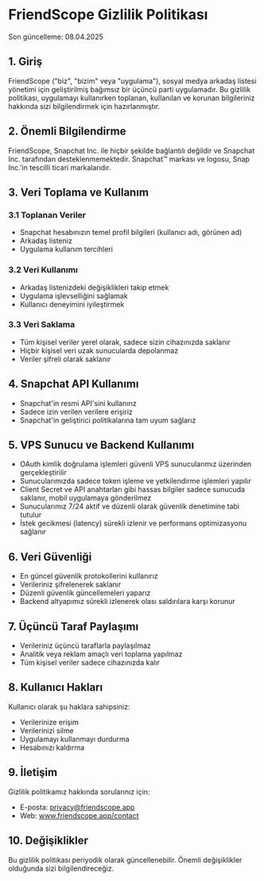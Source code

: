 # FriendScope Gizlilik Politikası

Son güncelleme: 08.04.2025

## 1. Giriş

FriendScope ("biz", "bizim" veya "uygulama"), sosyal medya arkadaş listesi yönetimi için geliştirilmiş bağımsız bir üçüncü parti uygulamadır. Bu gizlilik politikası, uygulamayı kullanırken toplanan, kullanılan ve korunan bilgileriniz hakkında sizi bilgilendirmek için hazırlanmıştır.

## 2. Önemli Bilgilendirme

FriendScope, Snapchat Inc. ile hiçbir şekilde bağlantılı değildir ve Snapchat Inc. tarafından desteklenmemektedir. Snapchat™ markası ve logosu, Snap Inc.'in tescilli ticari markalarıdır.

## 3. Veri Toplama ve Kullanım

### 3.1 Toplanan Veriler
- Snapchat hesabınızın temel profil bilgileri (kullanıcı adı, görünen ad)
- Arkadaş listeniz
- Uygulama kullanım tercihleri

### 3.2 Veri Kullanımı
- Arkadaş listenizdeki değişiklikleri takip etmek
- Uygulama işlevselliğini sağlamak
- Kullanıcı deneyimini iyileştirmek

### 3.3 Veri Saklama
- Tüm kişisel veriler yerel olarak, sadece sizin cihazınızda saklanır
- Hiçbir kişisel veri uzak sunucularda depolanmaz
- Veriler şifreli olarak saklanır

## 4. Snapchat API Kullanımı

- Snapchat'in resmi API'sini kullanırız
- Sadece izin verilen verilere erişiriz
- Snapchat'in geliştirici politikalarına tam uyum sağlarız

## 5. VPS Sunucu ve Backend Kullanımı

- OAuth kimlik doğrulama işlemleri güvenli VPS sunucularımız üzerinden gerçekleştirilir
- Sunucularımızda sadece token işleme ve yetkilendirme işlemleri yapılır
- Client Secret ve API anahtarları gibi hassas bilgiler sadece sunucuda saklanır, mobil uygulamaya gönderilmez
- Sunucularımız 7/24 aktif ve düzenli olarak güvenlik denetimine tabi tutulur
- İstek gecikmesi (latency) sürekli izlenir ve performans optimizasyonu sağlanır

## 6. Veri Güvenliği

- En güncel güvenlik protokollerini kullanırız
- Verileriniz şifrelenerek saklanır
- Düzenli güvenlik güncellemeleri yaparız
- Backend altyapımız sürekli izlenerek olası saldırılara karşı korunur

## 7. Üçüncü Taraf Paylaşımı

- Verileriniz üçüncü taraflarla paylaşılmaz
- Analitik veya reklam amaçlı veri toplama yapılmaz
- Tüm kişisel veriler sadece cihazınızda kalır

## 8. Kullanıcı Hakları

Kullanıcı olarak şu haklara sahipsiniz:
- Verilerinize erişim
- Verilerinizi silme
- Uygulamayı kullanmayı durdurma
- Hesabınızı kaldırma

## 9. İletişim

Gizlilik politikamız hakkında sorularınız için:
- E-posta: privacy@friendscope.app
- Web: www.friendscope.app/contact

## 10. Değişiklikler

Bu gizlilik politikası periyodik olarak güncellenebilir. Önemli değişiklikler olduğunda sizi bilgilendireceğiz.